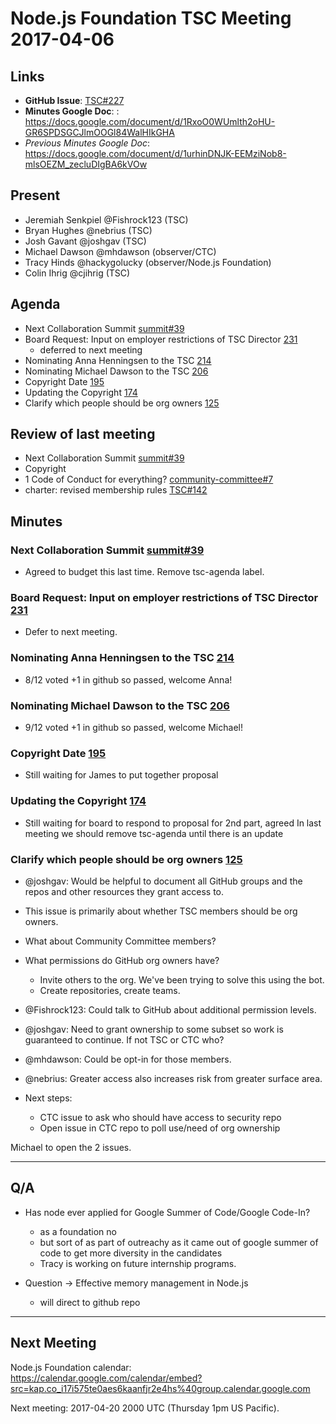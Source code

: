 # Node.js Foundation TSC Meeting 2017-04-06

## Links

* **GitHub Issue**: [TSC#227](https://github.com/nodejs/TSC/issues/227)
* **Minutes Google Doc**: : https://docs.google.com/document/d/1RxoO0WUmlth2oHU-GR6SPDSGCJlmOOGl84WalHIkGHA
* _Previous Minutes Google Doc_: https://docs.google.com/document/d/1urhinDNJK-EEMziNob8-mlsOEZM_zecluDIgBA6kVOw

## Present

* Jeremiah Senkpiel @Fishrock123 (TSC)
* Bryan Hughes @nebrius (TSC)
* Josh Gavant @joshgav (TSC)
* Michael Dawson @mhdawson (observer/CTC)
* Tracy Hinds @hackygolucky (observer/Node.js Foundation)
* Colin Ihrig @cjihrig (TSC)

## Agenda

* Next Collaboration Summit [summit#39](https://github.com/nodejs/summit/issues/39)
* Board Request: Input on employer restrictions of TSC Director [231](https://github.com/nodejs/TSC/issues/231)
  * deferred to next meeting
* Nominating Anna Henningsen to the TSC [214](https://github.com/nodejs/TSC/issues/214)
* Nominating Michael Dawson to the TSC [206](https://github.com/nodejs/TSC/issues/206)
* Copyright Date [195](https://github.com/nodejs/TSC/issues/195)
* Updating the Copyright [174](https://github.com/nodejs/TSC/issues/174)
* Clarify which people should be org owners [125](https://github.com/nodejs/TSC/issues/125)

## Review of last meeting

* Next Collaboration Summit [summit#39](https://github.com/nodejs/summit/issues/39)
* Copyright
* 1 Code of Conduct for everything? [community-committee#7](https://github.com/nodejs/community-committee/issues/7)
* charter: revised membership rules [TSC#142](https://github.com/nodejs/TSC/pull/142)

## Minutes

### Next Collaboration Summit [summit#39](https://github.com/nodejs/summit/issues/39)

* Agreed to budget this last time. Remove tsc-agenda label.

### Board Request: Input on employer restrictions of TSC Director [231](https://github.com/nodejs/TSC/issues/231)

* Defer to next meeting.

### Nominating Anna Henningsen to the TSC [214](https://github.com/nodejs/TSC/issues/214)

* 8/12 voted +1 in github so passed, welcome Anna!

### Nominating Michael Dawson to the TSC [206](https://github.com/nodejs/TSC/issues/206)

* 9/12 voted +1 in github so passed, welcome Michael!

### Copyright Date [195](https://github.com/nodejs/TSC/issues/195)

* Still waiting for James to put together proposal

### Updating the Copyright [174](https://github.com/nodejs/TSC/issues/174)

* Still waiting for board to respond to proposal for 2nd part, agreed
  In last meeting we should remove tsc-agenda until there is an
  update

### Clarify which people should be org owners [125](https://github.com/nodejs/TSC/issues/125)

* @joshgav: Would be helpful to document all GitHub groups and the
  repos and other resources they grant access to.

* This issue is primarily about whether TSC members should be org owners.

* What about Community Committee members?

* What permissions do GitHub org owners have?
  * Invite others to the org. We've been trying to solve this using the bot.
  * Create repositories, create teams.

* @Fishrock123: Could talk to GitHub about additional permission levels.

* @joshgav: Need to grant ownership to some subset so work is
  guaranteed to continue. If not TSC or CTC who?

* @mhdawson: Could be opt-in for those members.
* @nebrius: Greater access also increases risk from greater surface area.

* Next steps:
  * CTC issue to ask who should have access to security repo
  * Open issue in CTC repo to poll use/need of org ownership

Michael to open the 2 issues.

---
## Q/A

* Has node ever applied for Google Summer of Code/Google Code-In?
  * as a foundation no
  * but sort of as part of outreachy as it came out of google summer
  of code to get more diversity in the candidates
  * Tracy is working on future internship programs.

* Question -> Effective memory management in Node.js
  * will direct to github repo

---
## Next Meeting

Node.js Foundation calendar: <https://calendar.google.com/calendar/embed?src=kap.co_i17i575te0aes6kaanfjr2e4hs%40group.calendar.google.com>

Next meeting: 2017-04-20 2000 UTC (Thursday 1pm US Pacific).
